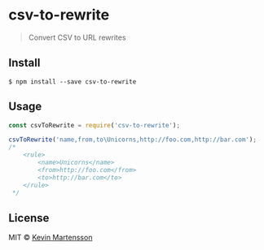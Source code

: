 # csv-to-rewrite

> Convert CSV to URL rewrites


## Install

```
$ npm install --save csv-to-rewrite
```


## Usage

```js
const csvToRewrite = require('csv-to-rewrite');

csvToRewrite('name,from,to\Unicorns,http://foo.com,http://bar.com');
/*
	<rule>
		<name>Unicorns</name>
		<from>http://foo.com</from>
		<to>http://bar.com</to>
	</rule>
 */
```


## License

MIT © [Kevin Martensson](http://github.com/kevva)

